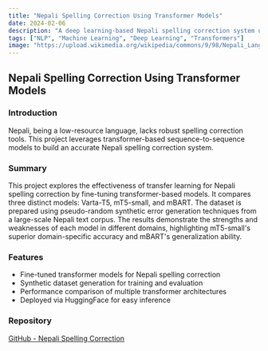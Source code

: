 ```yaml
---
title: "Nepali Spelling Correction Using Transformer Models"
date: 2024-02-06
description: "A deep learning-based Nepali spelling correction system using transformer models."
tags: ["NLP", "Machine Learning", "Deep Learning", "Transformers"]
image: "https://upload.wikimedia.org/wikipedia/commons/9/98/Nepali_Language_Script.png"
---
```


## Nepali Spelling Correction Using Transformer Models

### Introduction
Nepali, being a low-resource language, lacks robust spelling correction tools. This project leverages transformer-based sequence-to-sequence models to build an accurate Nepali spelling correction system. 

### Summary
This project explores the effectiveness of transfer learning for Nepali spelling correction by fine-tuning transformer-based models. It compares three distinct models: Varta-T5, mT5-small, and mBART. The dataset is prepared using pseudo-random synthetic error generation techniques from a large-scale Nepali text corpus. The results demonstrate the strengths and weaknesses of each model in different domains, highlighting mT5-small's superior domain-specific accuracy and mBART's generalization ability.

### Features
- Fine-tuned transformer models for Nepali spelling correction
- Synthetic dataset generation for training and evaluation
- Performance comparison of multiple transformer architectures
- Deployed via HuggingFace for easy inference

### Repository
[GitHub - Nepali Spelling Correction](https://github.com/psugam/nepali_spell_correction)
